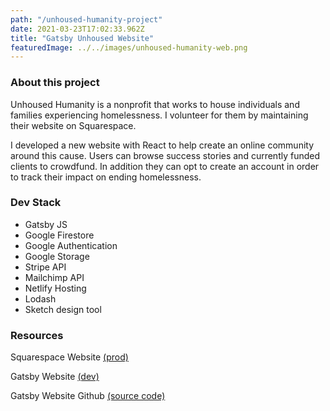 ```yaml
---
path: "/unhoused-humanity-project"
date: 2021-03-23T17:02:33.962Z
title: "Gatsby Unhoused Website"
featuredImage: ../../images/unhoused-humanity-web.png
---
```


### About this project

<p>Unhoused Humanity is a nonprofit that works to house individuals and families experiencing homelessness.
I volunteer for them by maintaining their website on Squarespace.<p>

<p>I developed a new website with React to help create an online community around this cause. 
Users can browse success stories and currently funded clients to crowdfund. In addition they can opt to create 
an account in order to track their impact on ending homelessness.</p>

### Dev Stack

- Gatsby JS
- Google Firestore
- Google Authentication
- Google Storage
- Stripe API
- Mailchimp API
- Netlify Hosting
- Lodash
- Sketch design tool

### Resources

Squarespace Website [(prod)](https://www.unhousedhumanity.org/)

Gatsby Website [(dev)](https://musing-joliot-870301.netlify.app/)

Gatsby Website Github [(source code)](https://github.com/Sasheem/gatsby-unhoused-website)
